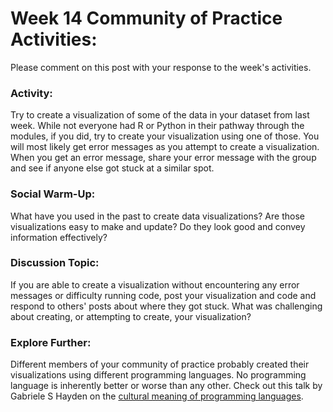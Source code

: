 # **Week 14 Community of Practice Activities:**
Please comment on this post with your response to the week's activities.

### **Activity:** 
Try to create a visualization of some of the data in your dataset from last week.  While not everyone had R or Python in their pathway through the modules, if you did, try to create your visualization using one of those. You will most likely get error messages as you attempt to create a visualization. When you get an error message, share your error message with the group and see if anyone else got stuck at a similar spot.  

### **Social Warm-Up:** 
What have you used in the past to create data visualizations? Are those visualizations easy to make and update? Do they look good and convey information effectively?

### **Discussion Topic:** 
If you are able to create a visualization without encountering any error messages or difficulty running code, post your visualization and code and respond to others' posts about where they got stuck. What was challenging about creating, or attempting to create, your visualization?

### **Explore Further:** 
Different members of your community of practice probably created their visualizations using different programming languages. No programming language is inherently better or worse than any other. Check out this talk by Gabriele S Hayden on the [cultural meaning of programming languages](https://www.youtube.com/watch?v=kCZRauYfqvg).

